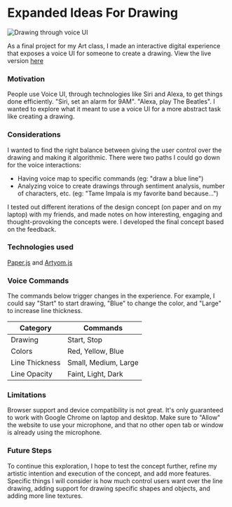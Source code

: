 # Expanded Ideas For Drawing

![Drawing through voice UI](http://example.png)

As a final project for my Art class, I made an interactive digital experience that exposes a voice UI for someone to create a drawing. View the live version [here](https://abizzaar.github.io/speech-draw/)

### Motivation
People use Voice UI, through technologies like Siri and Alexa, to get things done efficiently. "Siri, set an alarm for 9AM". "Alexa, play The Beatles". I wanted to explore what it meant to use a voice UI for a more abstract task like creating a drawing.

### Considerations
I wanted to find the right balance between giving the user control over the drawing and making it algorithmic. There were two paths I could go down for the voice interactions: 
* Having voice map to specific commands (eg: "draw a blue line")
* Analyzing voice to create drawings through sentiment analysis, number of characters, etc. (eg: "Tame Impala is my favorite band because...")

I tested out different iterations of the design concept (on paper and on my laptop) with my friends, and made notes on how interesting, engaging and thought-provoking the concepts were. I developed the final concept based on the feedback.

### Technologies used
[Paper.js](http://paperjs.org/) and [Artyom.js](https://sdkcarlos.github.io/sites/artyom.html)

### Voice Commands
The commands below trigger changes in the experience. For example, I could say "Start" to start drawing, "Blue" to change the color, and "Large" to increase line thickness.

| Category      | Commands      |
| ------------- |---------------| 
| Drawing       | Start, Stop   |
| Colors        | Red, Yellow, Blue  |
| Line Thickness | Small, Medium, Large   | 
| Line Opacity  | Faint, Light, Dark   | 

### Limitations
Browser support and device compatibility is not great. It's only guaranteed to work with Google Chrome on laptop and desktop. Make sure to "Allow" the website to use your microphone, and that no other open tab or window is already using the microphone.

### Future Steps
To continue this exploration, I hope to test the concept further, refine my artistic intention and execution of the concept, and add more features. Specific things I will consider is how much control users want over the line drawing, adding support for drawing specific shapes and objects, and adding more line textures.
